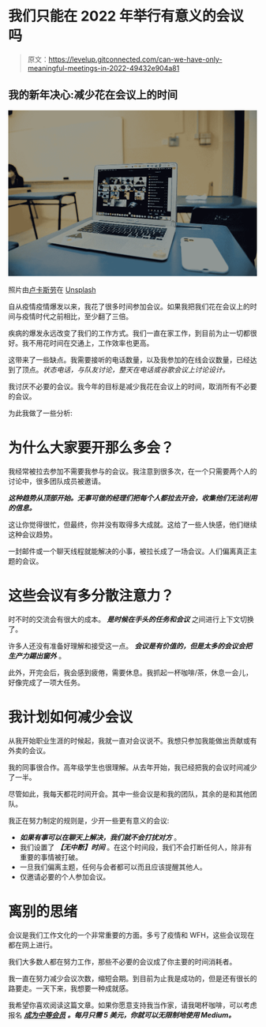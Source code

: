 # 我们只能在 2022 年举行有意义的会议吗

> 原文：<https://levelup.gitconnected.com/can-we-have-only-meaningful-meetings-in-2022-49432e904a81>

## 我的新年决心:减少花在会议上的时间

![](img/c0d3236057769589339bd860df61555a.png)

照片由[卢卡斯劳](https://unsplash.com/@lucaslaw__?utm_source=medium&utm_medium=referral)在 [Unsplash](https://unsplash.com?utm_source=medium&utm_medium=referral)

自从疫情疫情爆发以来，我花了很多时间参加会议。如果我把我们花在会议上的时间与疫情时代之前相比，至少翻了三倍。

疾病的爆发永远改变了我们的工作方式。我们一直在家工作，到目前为止一切都很好。我不用花时间在交通上，工作效率也更高。

这带来了一些缺点。我需要接听的电话数量，以及我参加的在线会议数量，已经达到了顶点。*状态电话，与队友讨论，整天在电话或谷歌会议上讨论设计。*

我讨厌不必要的会议。我今年的目标是减少我花在会议上的时间，取消所有不必要的会议。

为此我做了一些分析:

# 为什么大家要开那么多会？

我经常被拉去参加不需要我参与的会议。我注意到很多次，在一个只需要两个人的讨论中，很多团队成员被邀请。

***这种趋势从顶部开始。无事可做的经理们把每个人都拉去开会，收集他们无法利用的信息。***

这让你觉得很忙，但最终，你并没有取得多大成就。这给了一些人快感，他们继续这种会议趋势。

一封邮件或一个聊天线程就能解决的小事，被拉长成了一场会议。人们偏离真正主题的会议。

# 这些会议有多分散注意力？

时不时的交流会有很大的成本。 ***是时候在手头的任务和会议*** 之间进行上下文切换了。

许多人还没有准备好理解和接受这一点。 ***会议是有价值的，但是太多的会议会把生产力踢出窗外*** 。

此外，开完会后，我会感到疲倦，需要休息。我抓起一杯咖啡/茶，休息一会儿，好像完成了一项大任务。

# 我计划如何减少会议

从我开始职业生涯的时候起，我就一直对会议说不。我想只参加我能做出贡献或有外卖的会议。

我的同事很合作。高年级学生也很理解。从去年开始，我已经把我的会议时间减少了一半。

尽管如此，我每天都花时间开会。其中一些会议是和我的团队，其余的是和其他团队。

我正在努力制定的规则是，少开一些更有意义的会议:

*   ***如果有事可以在聊天上解决，我们就不会打扰对方*** 。
*   我们设置了 ***【无中断】时间*** 。在这个时间段，我们不会打断任何人，除非有重要的事情被打破。
*   一旦我们偏离主题，任何与会者都可以而且应该提醒其他人。
*   仅邀请必要的个人参加会议。

# 离别的思绪

会议是我们工作文化的一个非常重要的方面。多亏了疫情和 WFH，这些会议现在都在网上进行。

我们大多数人都在努力工作，那些不必要的会议成了你主要的时间消耗者。

我一直在努力减少会议次数，缩短会期。到目前为止我是成功的，但是还有很长的路要走。一天下来，我想要一种成就感。

我希望你喜欢阅读这篇文章。如果你愿意支持我当作家，请我喝杯咖啡，可以考虑报名 [***成为中等会员***](https://singhamrit.medium.com/membership) ***。每月只需 5 美元，你就可以无限制地使用 Medium。***
